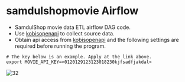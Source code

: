 # samdulshopmovie Airflow

- SamdulShop movie data ETL airflow DAG code.
- Use [kobisopenapi](https://www.kobis.or.kr/kobisopenapi/) to collect source data.
- Obtain api access from [kobisopenapi](https://www.kobis.or.kr/kobisopenapi/) and the following settings are required before running the program.
```
# The key below is an example. Apply at the link above.
export MOVIE_API_KEY=<0120129123123018230kjfsadfjakdal>
```

![32](https://github.com/user-attachments/assets/33314fb9-4bd9-4583-8cdf-c651b9430d7e)
